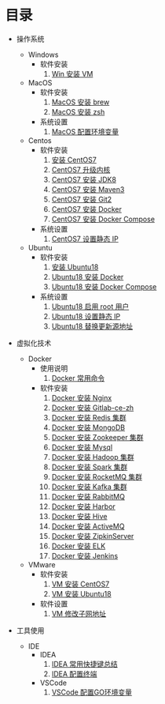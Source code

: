 # 目录

-   操作系统
    -   Windows
        -   软件安装
            1.  [Win 安装 VM](操作系统/Windows/软件安装/01-Win安装VM.md)
    -   MacOS
        -   软件安装
            1.  [MacOS 安装 brew](操作系统/MacOS/软件安装/01-Mac安装brew.md)
            2.  [MacOS 安装 zsh](操作系统/MacOS/软件安装/02-Mac安装zsh.md)
        -   系统设置
            1.  [MacOS 配置环境变量](操作系统/MacOS/系统设置/01-Mac配置环境变量.md)
    -   Centos
        -   软件安装
            1.  [安装 CentOS7](操作系统/CentOS/软件安装/01-安装CentOS7.md)
            2.  [CentOS7 升级内核](操作系统/CentOS/软件安装/02-CentOS7升级内核.md)
            3.  [CentOS7 安装 JDK8](操作系统/CentOS/软件安装/03-CentOS7安装JDK8.md)
            4.  [CentOS7 安装 Maven3](操作系统/CentOS/软件安装/04-CentOS7安装Maven3.md)
            5.  [CentOS7 安装 Git2](操作系统/CentOS/软件安装/05-CentOS7安装Git2.md)
            6.  [CentOS7 安装 Docker](操作系统/CentOS/软件安装/07-CentOS7安装Docker.md)
            7.  [CentOS7 安装 Docker Compose](操作系统/CentOS/软件安装/08-CentOS7安装DockerCompose.md)
        -   系统设置
            1.  [CentOS7 设置静态 IP](操作系统/CentOS/系统设置/01-CentOS7设置静态IP.md)
    -   Ubuntu
        -   软件安装
            1.  [安装 Ubuntu18](操作系统/Ubuntu/软件安装/01-安装Ubuntu18.md)
            2.  [Ubuntu18 安装 Docker](操作系统/Ubuntu/软件安装/02-Ubuntu18安装Docker.md)
            3.  [Ubuntu18 安装 Docker Compose](操作系统/Ubuntu/软件安装/03-Ubuntu18安装DockerCompose.md)
        -   系统设置
            1.  [Ubuntu18 启用 root 用户](操作系统/Ubuntu/系统设置/01-Ubuntu18启用root用户.md)
            2.  [Ubuntu18 设置静态 IP](操作系统/Ubuntu/系统设置/02-Ubuntu18设置静态IP.md)
            3.  [Ubuntu18 替换更新源地址](操作系统/Ubuntu/系统设置/03-Ubuntu18替换更新源地址.md)

-   虚拟化技术
    -   Docker
        -   使用说明
            1.  [Docker 常用命令](虚拟化技术/Docker/使用说明/01-Docker常用命令.md)
        -   软件安装
            1.  [Docker 安装 Nginx](虚拟化技术/Docker/软件安装/01-Docker安装Nginx.md)
            2.  [Docker 安装 Gitlab-ce-zh](虚拟化技术/Docker/软件安装/02-Docker安装Gitlab.md)
            3.  [Docker 安装 Redis 集群](虚拟化技术/Docker/软件安装/03-Docker安装Redis集群.md)
            4.  [Docker 安装 MongoDB](虚拟化技术/Docker/软件安装/04-Docker安装MongoDB.md)
            5.  [Docker 安装 Zookeeper 集群](虚拟化技术/Docker/软件安装/05-Docker安装Zookeeper集群.md)
            6.  [Docker 安装 Mysql](虚拟化技术/Docker/软件安装/06-Docker安装Mysql.md)
            7.  [Docker 安装 Hadoop 集群](虚拟化技术/Docker/软件安装/07-Docker安装Hadoop集群.md)
            8.  [Docker 安装 Spark 集群](虚拟化技术/Docker/软件安装/08-Docker安装Spark集群.md)
            9.  [Docker 安装 RocketMQ 集群](虚拟化技术/Docker/软件安装/09-Docker安装RocketMQ集群.md)
            10. [Docker 安装 Kafka 集群](虚拟化技术/Docker/软件安装/10-Docker安装Kafka集群.md)
            11. [Docker 安装 RabbitMQ](虚拟化技术/Docker/软件安装/11-Docker安装RabbitMQ.md)
            12. [Docker 安装 Harbor](虚拟化技术/Docker/软件安装/12-Docker安装Harbor.md)
            13. [Docker 安装 Hive](虚拟化技术/Docker/软件安装/13-Docker安装Hive.md)
            14. [Docker 安装 ActiveMQ](虚拟化技术/Docker/软件安装/14-Docker安装ActiveMQ.md)
            15. [Docker 安装 ZipkinServer](虚拟化技术/Docker/软件安装/15-Docker安装ZipkinServer.md)
            16. [Docker 安装 ELK](虚拟化技术/Docker/软件安装/16-Docker安装ELK.md)
            17. [Docker 安装 Jenkins](虚拟化技术/Docker/软件安装/17-Docker安装Jenkins.md)
    -   VMware
        -   软件安装
            1.  [VM 安装 CentOS7](虚拟化技术/VMware/软件安装/01-VM安装CentOS7.md)
            2.  [VM 安装 Ubuntu18](虚拟化技术/VMware/软件安装/02-VM安装Ubuntu18.md)
        -   软件设置
            1.  [VM 修改子网地址](虚拟化技术/VMware/软件设置/01-VM修改子网地址.md)

-   工具使用
    -   IDE
        -   IDEA
            1.  [IDEA 常用快捷键总结](工具使用/IDE/IDEA/01-常用快捷键.md)
            2.  [IDEA 配置终端](工具使用/IDE/IDEA/02-配置终端.md)
        -   VSCode
            1.  [VSCode 配置GO环境变量](工具使用/IDE/VSCode/01-配置GO环境变量.md)
